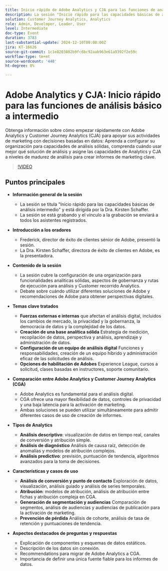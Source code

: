 ```yaml
---
title: Inicio rápido de Adobe Analytics y CJA para las funciones de análisis básico a intermedio
description: La sesión "Inicio rápido para las capacidades básicas de análisis intermedio", dirigida por la Dra. Kirsten Schaffer, abarcó la configuración de capacidades analíticas sólidas, la gobernanza y las rutas de análisis, la comparación de Adobe Analytics y Customer Journey Analytics, el análisis de tipos y el énfasis en la importancia de una única fuente fiable para la creación de informes de datos.
solution: Customer Journey Analytics, Analytics
role: Admin, Developer, Leader, User
level: Intermediate
doc-type: Event
duration: 3783
last-substantial-update: 2024-12-10T00:00:00Z
jira: KT-16626
source-git-commit: 1c1e8203802b9fc6bc92aab963e61a9392f2e59c
workflow-type: tm+mt
source-wordcount: '448'
ht-degree: 0%

---
```



# Adobe Analytics y CJA: Inicio rápido para las funciones de análisis básico a intermedio

Obtenga información sobre cómo empezar rápidamente con Adobe Analytics y Customer Journey Analytics (CJA) para apoyar sus actividades de marketing con decisiones basadas en datos: Aprenda a configurar su organización para capacidades de análisis sólidas, comprenda cuándo usar mejor qué solución de análisis y asigne las capacidades de Analytics y CJA a niveles de madurez de análisis para crear informes de marketing clave.

>[!VIDEO](https://video.tv.adobe.com/v/3440933/?learn=on&enablevpops)

## Puntos principales

* **Información general de la sesión**
   * La sesión se titula &quot;Inicio rápido para las capacidades básicas de análisis intermedio&quot; y está dirigida por la Dra. Kirsten Schaffer.
   * La sesión se está grabando y el vínculo a la grabación se enviará a todos los asistentes registrados.

* **Introducción a los oradores**
   * Frederick, director de éxito de clientes sénior de Adobe, presentó la sesión.
   * La Dra. Kirsten Schaffer, directora de éxito de clientes en Adobe, es la presentadora.

* **Contenido de la sesión**
   * La sesión cubre la configuración de una organización para funcionalidades analíticas sólidas, aspectos de gobernanza y rutas de ejecución para análisis y Customer recorrido Analytics.
   * Debate sobre cuándo utilizar diferentes soluciones de Adobe y recomendaciones de Adobe para obtener perspectivas digitales.

* **Temas clave tratados**
   * **Fuerzas externas e internas** que afectan el análisis digital, incluidos los cambios de mercado, la privacidad y la gobernanza, la democracia de datos y la complejidad de los datos.
   * **Creación de una base analítica sólida** Estrategia de medición, recopilación de datos, perspectiva y análisis, aprendizaje y administración de datos.
   * **Configuración de un equipo de análisis digital** Funciones y responsabilidades, creación de un equipo híbrido y administración eficaz de las solicitudes de análisis.
   * **Opciones de habilitación de Adobes** Experience League, cursos a solicitud, clases basadas en instructores, soporte comunitario.

* **Comparación entre Adobe Analytics y Customer Journey Analytics (CGA)**
   * Adobe Analytics es fundamental para el análisis digital.
   * CGA ofrece una mayor flexibilidad de datos, controles de privacidad y una baja latencia para la activación de marketing.
   * Ambas soluciones se pueden utilizar simultáneamente para admitir diferentes casos de uso de creación de informes.

* **Tipos de Analytics**
   * **Análisis descriptivo**: visualización de datos en tiempo real, canales de conversión y atribución simple.
   * **Análisis de diagnóstico** Análisis de causa raíz, detección de anomalías y modelos de atribución complejos.
   * **Análisis predictivo**: previsión, puntuación de tendencia, algoritmos avanzados para la toma de decisiones.

* **Características y casos de uso**
   * **Análisis de conversión y punto de contacto** Exploración de datos, visualización, análisis guiado y análisis de series temporales.
   * **Atribución**: modelos de atribución, análisis de atribución entre fichas y atribución compleja en CGA.
   * **Generación de segmentación y audiencias** Comparación de segmentos, análisis de audiencias y audiencias de publicación para la activación de marketing.
   * **Prevención de pérdida** Análisis de cohorte, análisis de tasa de retención y puntuaciones de tendencia.

* **Aspectos destacados de preguntas y respuestas**
   * Explicación de componentes y esquemas de datos estáticos.
   * Descripción de los datos sin conexión.
   * Recommendations para migrar de Adobe Analytics a CGA.
   * Importancia de definir una única fuente fiable para los informes de datos.
